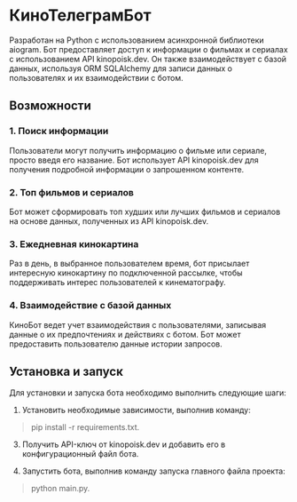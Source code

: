 # КиноТелеграмБот

Разработан на Python с использованием асинхронной библиотеки aiogram. Бот предоставляет доступ к информации о фильмах и сериалах с использованием API kinopoisk.dev. Он также взаимодействует с базой данных, используя ORM SQLAlchemy для записи данных о пользователях и их взаимодействии с ботом.

## Возможности
### 1. Поиск информации

Пользователи могут получить информацию о фильме или сериале, просто введя его название. Бот использует API kinopoisk.dev для получения подробной информации о запрошенном контенте.

### 2. Топ фильмов и сериалов

Бот может сформировать топ худших или лучших фильмов и сериалов на основе данных, полученных из API kinopoisk.dev.

### 3. Ежедневная кинокартина

Раз в день, в выбранное пользователем время, бот присылает интересную кинокартину по подключенной рассылке, чтобы поддерживать интерес пользователей к кинематографу.

### 4. Взаимодействие с базой данных

КиноБот ведет учет взаимодействия с пользователями, записывая данные о их предпочтениях и действиях с ботом.
Бот может предоставить пользователю данные истории запросов.

## Установка и запуск

Для установки и запуска бота необходимо выполнить следующие шаги:

1. Установить необходимые зависимости, выполнив команду:
> pip install -r requirements.txt.

3. Получить API-ключ от kinopoisk.dev и добавить его в конфигурационный файл бота.

4. Запустить бота, выполнив команду запуска главного файла проекта:
> python main.py.
